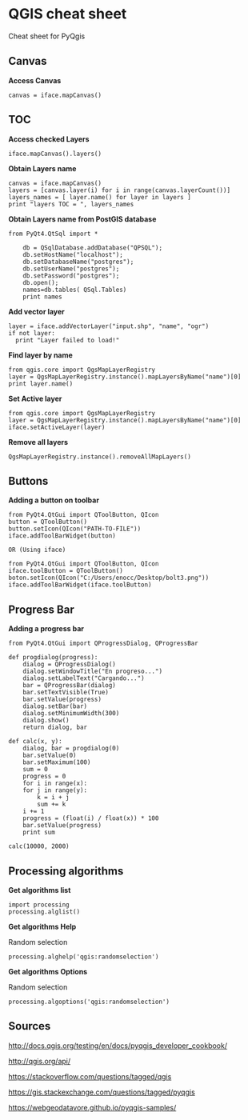 # QGIS cheat sheet

Cheat sheet for PyQgis

Canvas
---
__Access Canvas__

	canvas = iface.mapCanvas()

TOC
---
__Access checked Layers__

	iface.mapCanvas().layers()

__Obtain Layers name__

	canvas = iface.mapCanvas()
	layers = [canvas.layer(i) for i in range(canvas.layerCount())]
	layers_names = [ layer.name() for layer in layers ]
	print "layers TOC = ", layers_names
	
__Obtain Layers name from PostGIS database__

	from PyQt4.QtSql import *
	
    	db = QSqlDatabase.addDatabase("QPSQL");
    	db.setHostName("localhost");
    	db.setDatabaseName("postgres");
    	db.setUserName("postgres");
    	db.setPassword("postgres");
    	db.open();
    	names=db.tables( QSql.Tables)
    	print names
	

__Add vector layer__

	layer = iface.addVectorLayer("input.shp", "name", "ogr")
	if not layer:
	  print "Layer failed to load!"

__Find layer by name__

	from qgis.core import QgsMapLayerRegistry
	layer = QgsMapLayerRegistry.instance().mapLayersByName("name")[0]
	print layer.name()

__Set Active layer__

	from qgis.core import QgsMapLayerRegistry
	layer = QgsMapLayerRegistry.instance().mapLayersByName("name")[0]
	iface.setActiveLayer(layer)

__Remove all layers__

	QgsMapLayerRegistry.instance().removeAllMapLayers()
	
Buttons
---
__Adding a button on toolbar__

	from PyQt4.QtGui import QToolButton, QIcon
	button = QToolButton()	
	button.setIcon(QIcon("PATH-TO-FILE"))
	iface.addToolBarWidget(button)
	
	OR (Using iface)
	
	from PyQt4.QtGui import QToolButton, QIcon
	iface.toolButton = QToolButton()
	boton.setIcon(QIcon("C:/Users/enocc/Desktop/bolt3.png"))
	iface.addToolBarWidget(iface.toolButton)


Progress Bar
---
__Adding a progress bar__

	from PyQt4.QtGui import QProgressDialog, QProgressBar
	
	def progdialog(progress):
	    dialog = QProgressDialog()
	    dialog.setWindowTitle("En progreso...")
	    dialog.setLabelText("Cargando...")
	    bar = QProgressBar(dialog)
	    bar.setTextVisible(True)
	    bar.setValue(progress)
	    dialog.setBar(bar)
	    dialog.setMinimumWidth(300)
	    dialog.show()
	    return dialog, bar
	    
	def calc(x, y):
	    dialog, bar = progdialog(0)
	    bar.setValue(0)
	    bar.setMaximum(100)
	    sum = 0
	    progress = 0
	    for i in range(x):
		for j in range(y):
		    k = i + j
		    sum += k
		i += 1
		progress = (float(i) / float(x)) * 100
		bar.setValue(progress)
	    print sum
	    
	calc(10000, 2000)
	
Processing algorithms 
---
__Get algorithms list__

	import processing
	processing.alglist()

__Get algorithms Help__

Random selection

	processing.alghelp('qgis:randomselection')


__Get algorithms Options__

Random selection

	processing.algoptions('qgis:randomselection')





Sources
---

<http://docs.qgis.org/testing/en/docs/pyqgis_developer_cookbook/>

<http://qgis.org/api/>

<https://stackoverflow.com/questions/tagged/qgis>

<https://gis.stackexchange.com/questions/tagged/pyqgis>

<https://webgeodatavore.github.io/pyqgis-samples/>




